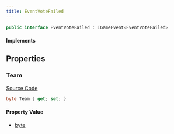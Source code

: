 ```yaml
---
title: EventVoteFailed
---
```


```csharp
public interface EventVoteFailed : IGameEvent<EventVoteFailed>
```

#### Implements

## Properties

### Team

[Source Code](https://github.com/swiftly-solution/swiftlys2/blob/main/managed/src/SwiftlyS2.Generated/GameEvents/Interfaces/EventVoteFailed.cs#L21)

```csharp
byte Team { get; set; }
```

#### Property Value

- [byte](https://learn.microsoft.com/dotnet/api/system.byte)

